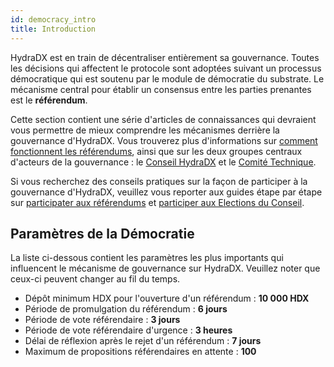 ```yaml
---
id: democracy_intro
title: Introduction
---
```


HydraDX est en train de décentraliser entièrement sa gouvernance. Toutes les décisions qui affectent le protocole sont adoptées suivant un processus démocratique qui est soutenu par le module de démocratie du substrate. Le mécanisme central pour établir un consensus entre les parties prenantes est le **référendum**.

Cette section contient une série d'articles de connaissances qui devraient vous permettre de mieux comprendre les mécanismes derrière la gouvernance d'HydraDX. Vous trouverez plus d'informations sur [comment fonctionnent les référendums](/democracy_referenda), ainsi que sur les deux groupes centraux d'acteurs de la gouvernance : le [Conseil HydraDX](/democracy_council) et le [Comité Technique](/democracy_technical_committee).

Si vous recherchez des conseils pratiques sur la façon de participer à la gouvernance d'HydraDX, veuillez vous reporter aux guides étape par étape sur [participater aux référendums](/participate_in_referenda) et [participer aux Elections du Conseil](/participate_in_council_elections).

## Paramètres de la Démocratie
La liste ci-dessous contient les paramètres les plus importants qui influencent le mécanisme de gouvernance sur HydraDX. Veuillez noter que ceux-ci peuvent changer au fil du temps.


* Dépôt minimum HDX pour l'ouverture d'un référendum : **10 000 HDX**
* Période de promulgation du référendum : **6 jours**
* Période de vote référendaire : **3 jours**
* Période de vote référendaire d'urgence : **3 heures**
* Délai de réflexion après le rejet d'un référendum : **7 jours**
* Maximum de propositions référendaires en attente : **100**
